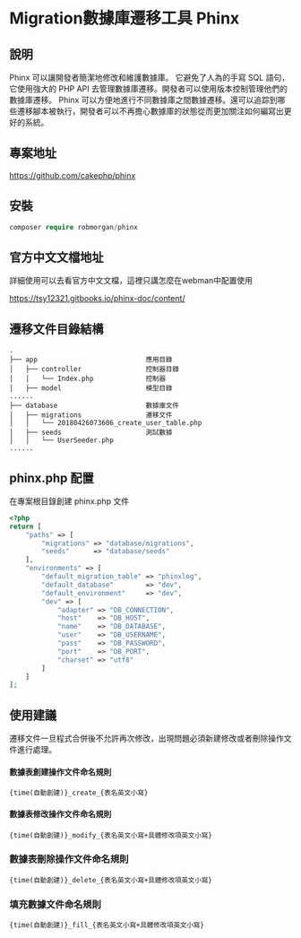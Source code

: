# Migration數據庫遷移工具 Phinx

## 說明

Phinx 可以讓開發者簡潔地修改和維護數據庫。 它避免了人為的手寫 SQL 語句，它使用強大的 PHP API 去管理數據庫遷移。開發者可以使用版本控制管理他們的數據庫遷移。 Phinx 可以方便地進行不同數據庫之間數據遷移。還可以追踪到哪些遷移腳本被執行，開發者可以不再擔心數據庫的狀態從而更加關注如何編寫出更好的系統。

## 專案地址

https://github.com/cakephp/phinx

## 安裝

```php
composer require robmorgan/phinx
```

## 官方中文文檔地址

詳細使用可以去看官方中文文檔，這裡只講怎麼在webman中配置使用

https://tsy12321.gitbooks.io/phinx-doc/content/

## 遷移文件目錄結構

```
.
├── app                           應用目錄
│   ├── controller                控制器目錄
│   │   └── Index.php             控制器
│   ├── model                     模型目錄
......
├── database                      數據庫文件
│   ├── migrations                遷移文件
│   │   └── 20180426073606_create_user_table.php
│   ├── seeds                     測試數據
│   │   └── UserSeeder.php
......
```

## phinx.php 配置

在專案根目錄創建 phinx.php 文件

```php
<?php
return [
    "paths" => [
        "migrations" => "database/migrations",
        "seeds"      => "database/seeds"
    ],
    "environments" => [
        "default_migration_table" => "phinxlog",
        "default_database"        => "dev",
        "default_environment"     => "dev",
        "dev" => [
            "adapter" => "DB_CONNECTION",
            "host"    => "DB_HOST",
            "name"    => "DB_DATABASE",
            "user"    => "DB_USERNAME",
            "pass"    => "DB_PASSWORD",
            "port"    => "DB_PORT",
            "charset" => "utf8"
        ]
    ]
];
```

## 使用建議

遷移文件一旦程式合併後不允許再次修改，出現問題必須新建修改或者刪除操作文件進行處理。

#### 數據表創建操作文件命名規則

`{time(自動創建)}_create_{表名英文小寫}`

#### 數據表修改操作文件命名規則

`{time(自動創建)}_modify_{表名英文小寫+具體修改項英文小寫}`

### 數據表刪除操作文件命名規則

`{time(自動創建)}_delete_{表名英文小寫+具體修改項英文小寫}`

### 填充數據文件命名規則

`{time(自動創建)}_fill_{表名英文小寫+具體修改項英文小寫}`